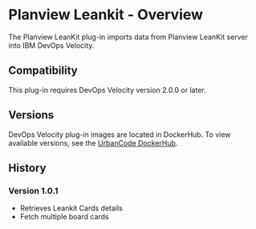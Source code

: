 
# Planview Leankit - Overview

The Planview LeanKit plug-in imports data from Planview LeanKit server into IBM DevOps Velocity.


## Compatibility

This plug-in requires DevOps Velocity version 2.0.0 or later.

## Versions

DevOps Velocity plug-in images are located in DockerHub. To view available versions, see the [UrbanCode
DockerHub](https://hub.docker.com/r/urbancode/ucv-ext-leankit/tags).

## History

### Version 1.0.1

* Retrieves Leankit Cards details
* Fetch multiple board cards
